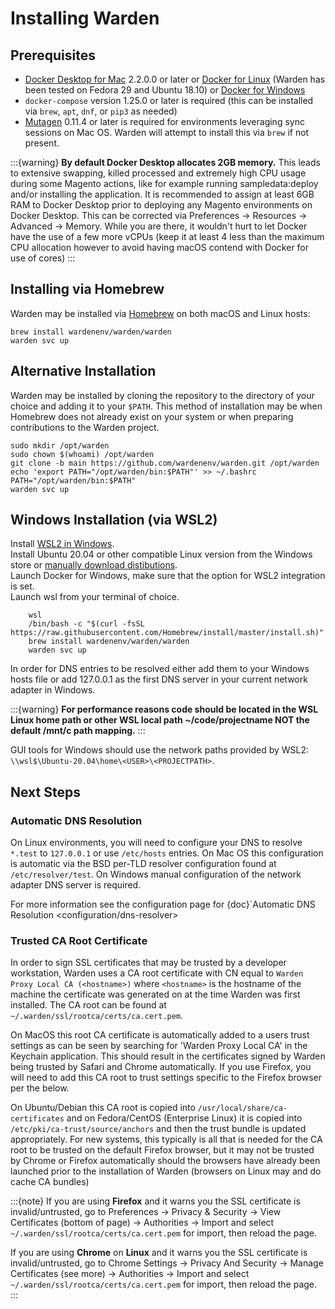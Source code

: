 Installing Warden
==================================

## Prerequisites

* [Docker Desktop for Mac](https://hub.docker.com/editions/community/docker-ce-desktop-mac) 2.2.0.0 or later or [Docker for Linux](https://docs.docker.com/install/) (Warden has been tested on Fedora 29 and Ubuntu 18.10) or [Docker for Windows](https://docs.docker.com/desktop/windows/install/)
* `docker-compose` version 1.25.0 or later is required (this can be installed via `brew`, `apt`, `dnf`, or `pip3` as needed)
* [Mutagen](https://mutagen.io/) 0.11.4 or later is required for environments leveraging sync sessions on Mac OS. Warden will attempt to install this via `brew` if not present.

:::{warning}
**By default Docker Desktop allocates 2GB memory.** This leads to extensive swapping, killed processed and extremely high CPU usage during some Magento actions, like for example running sampledata:deploy and/or installing the application. It is recommended to assign at least 6GB RAM to Docker Desktop prior to deploying any Magento environments on Docker Desktop. This can be corrected via Preferences -> Resources -> Advanced -> Memory. While you are there, it wouldn't hurt to let Docker have the use of a few more vCPUs (keep it at least 4 less than the maximum CPU allocation however to avoid having macOS contend with Docker for use of cores)
:::

## Installing via Homebrew

Warden may be installed via [Homebrew](https://brew.sh/) on both macOS and Linux hosts:

    brew install wardenenv/warden/warden
    warden svc up

## Alternative Installation

Warden may be installed by cloning the repository to the directory of your choice and adding it to your `$PATH`. This method of installation may be when Homebrew does not already exist on your system or when preparing contributions to the Warden project.

    sudo mkdir /opt/warden
    sudo chown $(whoami) /opt/warden
    git clone -b main https://github.com/wardenenv/warden.git /opt/warden
    echo 'export PATH="/opt/warden/bin:$PATH"' >> ~/.bashrc
    PATH="/opt/warden/bin:$PATH"
    warden svc up

## Windows Installation (via WSL2)

Install [WSL2 in Windows](https://learn.microsoft.com/en-us/windows/wsl/install).  
Install Ubuntu 20.04 or other compatible Linux version from the Windows store or [manually download distibutions](https://docs.microsoft.com/en-us/windows/wsl/install-manual).   
Launch Docker for Windows, make sure that the option for WSL2 integration is set.  
Launch wsl from your terminal of choice.  

        wsl
        /bin/bash -c "$(curl -fsSL https://raw.githubusercontent.com/Homebrew/install/master/install.sh)"
        brew install wardenenv/warden/warden
        warden svc up

In order for DNS entries to be resolved either add them to your Windows hosts file or add 127.0.0.1 as the first DNS server in your current network adapter in Windows.

:::{warning}
**For performance reasons code should be located in the WSL Linux home path or other WSL local path ~/code/projectname NOT the default /mnt/c path mapping.**
:::

GUI tools for Windows should use the network paths provided by WSL2: `\\wsl$\Ubuntu-20.04\home\<USER>\<PROJECTPATH>`.

## Next Steps

### Automatic DNS Resolution

On Linux environments, you will need to configure your DNS to resolve `*.test` to `127.0.0.1` or use `/etc/hosts` entries. On Mac OS this configuration is automatic via the BSD per-TLD resolver configuration found at `/etc/resolver/test`. On Windows manual configuration of the network adapter DNS server is required.


For more information see the configuration page for {doc}`Automatic DNS Resolution <configuration/dns-resolver>

### Trusted CA Root Certificate

In order to sign SSL certificates that may be trusted by a developer workstation, Warden uses a CA root certificate with CN equal to `Warden Proxy Local CA (<hostname>)` where `<hostname>` is the hostname of the machine the certificate was generated on at the time Warden was first installed. The CA root can be found at `~/.warden/ssl/rootca/certs/ca.cert.pem`.

On MacOS this root CA certificate is automatically added to a users trust settings as can be seen by searching for 'Warden Proxy Local CA' in the Keychain application. This should result in the certificates signed by Warden being trusted by Safari and Chrome automatically. If you use Firefox, you will need to add this CA root to trust settings specific to the Firefox browser per the below.

On Ubuntu/Debian this CA root is copied into `/usr/local/share/ca-certificates` and on Fedora/CentOS (Enterprise Linux) it is copied into `/etc/pki/ca-trust/source/anchors` and then the trust bundle is updated appropriately. For new systems, this typically is all that is needed for the CA root to be trusted on the default Firefox browser, but it may not be trusted by Chrome or Firefox automatically should the browsers have already been launched prior to the installation of Warden (browsers on Linux may and do cache CA bundles)

:::{note}
If you are using **Firefox** and it warns you the SSL certificate is invalid/untrusted, go to Preferences -> Privacy & Security -> View Certificates (bottom of page) -> Authorities -> Import and select ``~/.warden/ssl/rootca/certs/ca.cert.pem`` for import, then reload the page.

If you are using **Chrome** on **Linux** and it warns you the SSL certificate is invalid/untrusted, go to Chrome Settings -> Privacy And Security -> Manage Certificates (see more) -> Authorities -> Import and select ``~/.warden/ssl/rootca/certs/ca.cert.pem`` for import, then reload the page.
:::
